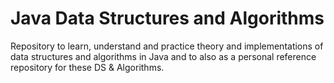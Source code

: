 # Java Data Structures and Algorithms

Repository to learn, understand and practice theory and implementations of data structures and algorithms in Java and to also as a personal reference repository for these DS & Algorithms.
